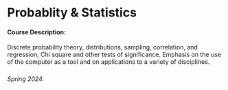 # Probablity & Statistics

#### Course Description:
Discrete probability theory, distributions, sampling, correlation, and regression, Chi square and other tests of significance. Emphasis on the use of the computer as a tool and on applications to a variety of disciplines.

###

###### Spring 2024.
